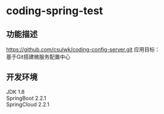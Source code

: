 # coding-spring-test

## 功能描述  
https://github.com/csulwk/coding-config-server.git
应用目标：  
  基于Git搭建微服务配置中心

## 开发环境
JDK 1.8  
SpringBoot 2.2.1  
SpringCloud 2.2.1  

